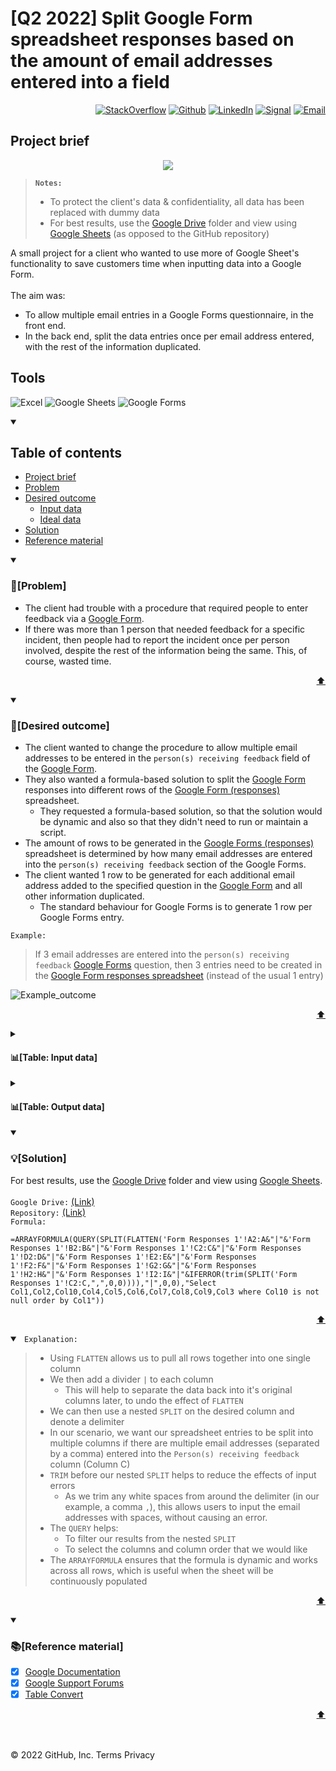 # [Q2 2022] Split Google Form spreadsheet responses based on the amount of email addresses entered into a field
<p align="right"> <a 
href="https://stackoverflow.com/users/18680621/sam-taylor" target="_blank"><img alt="StackOverflow" 
src="https://stackoverflow-badge.vercel.app/?userID=18680621" /></a> <a 
href="https://github.com/SamTaylor92" target="_blank"><img alt="Github" 
src="https://img.shields.io/badge/GitHub-181717.svg?style=for-the-badge&logo=GitHub&logoColor=white" /></a> <a 
href="https://www.linkedin.com/in/samjamest" target="_blank"><img alt="LinkedIn" 
src="https://img.shields.io/badge/LinkedIn-0A66C2.svg?style=for-the-badge&logo=LinkedIn&logoColor=white" /></a> <a 
href="https://signal.group/#CjQKIO50NLkjJmSisbgDD4OhRj5lHG7X-SJTOl-Dn8Fkc4FpEhCYdnCVL1ok4DlVNntY3mGe" target="_blank"><img alt="Signal" src="https://img.shields.io/badge/Signal-3A76F0.svg?style=for-the-badge&logo=Signal&logoColor=white"/></a> <a 
href="mailto:samtaylor92@live.co.uk" target="_blank"><img alt="Email" src="https://img.shields.io/badge/Gmail-D14836?style=for-the-badge&logo=gmail&logoColor=white" /></a>
</p>
<p align="right">

## Project brief  
<p> <p align='center'> 
<img src="https://user-images.githubusercontent.com/105542266/172706476-41cad84e-7390-483f-820e-efd80c6811b6.gif"/>
</p>
  
> **`Notes:`** 
> - To protect the client's data & confidentiality, all data has been replaced with dummy data
> - For best results, use the [Google Drive](https://drive.google.com/drive/folders/1WyRiRz61UrZTVK4pKKVhwpSlE0xBss7D?usp=sharing) folder and view using [Google Sheets](https://docs.google.com/spreadsheets/d/1m78KrpmYFooY-qyqPZyqhWqVIkb9rdX4-7U85oVYeY0/edit?usp=sharing) (as opposed to the GitHub repository)<br>
  
A small project for a client who wanted to use more of Google Sheet's functionality to save customers time when inputting data into a Google Form.<br>
<br> The aim was: 
- To allow multiple email entries in a Google Forms questionnaire, in the front end.
- In the back end, split the data entries once per email address entered, with the rest of the information duplicated.
  
<h2> Tools</h2>
<p>
<a target="_blank"><img alt="Excel" src="https://img.shields.io/badge/Microsoft%20Excel-217346.svg?style=for-the-badge&logo=Microsoft-Excel&logoColor=white"/></a>
<a target="_blank"><img alt="Google Sheets" src="https://img.shields.io/badge/Google%20Sheets-34A853.svg?style=for-the-badge&logo=Google-Sheets&logoColor=white"/></a>
<a target="_blank"><img alt="Google Forms" src="https://img.shields.io/badge/Google%20Forms-7A1FA2.svg?style=for-the-badge&logo=Google&logoColor=white"/></a>
</p>

<details open>
<summary> <h2>Table of contents</h2></summary>	

- [Project brief](#project-brief)
- [Problem](#problem)
- [Desired outcome](#desired-outcome)
  - [Input data](#table-input-data)
  - [Ideal data](#table-output-data)  
- [Solution](#solution)
- [Reference material](#reference-material)
  
</details>

<details open>
<summary> <h3>💼[Problem]</h3> </summary>
  
- The client had trouble with a procedure that required people to enter feedback via a [Google Form](https://docs.google.com/forms/d/1S6O072szAOvC3gC9Y0Xg4-_6mz1vwqweOJRUHXM3gis/viewform?edit_requested=true).<br>
- If there was more than 1 person that needed feedback for a specific incident, then people had to report the incident once per person involved, despite the rest of the information being the same. This, of course, wasted time. <br>
<p align='right'><a href="#-tools" target="_blank">⬆</a></p>	
  
</details>
</details>
  
  
<details open>
<summary> <h3>🎯[Desired outcome]</h3> </summary>
 
- The client wanted to change the procedure to allow multiple email addresses to be entered in the `person(s) receiving feedback` field of the [Google Form](https://docs.google.com/forms/d/1S6O072szAOvC3gC9Y0Xg4-_6mz1vwqweOJRUHXM3gis/viewform?edit_requested=true).
- They also wanted a formula-based solution to split the [Google Form](https://docs.google.com/forms/d/1S6O072szAOvC3gC9Y0Xg4-_6mz1vwqweOJRUHXM3gis/viewform?edit_requested=true) responses into different rows of the [Google Form (responses)](https://docs.google.com/spreadsheets/d/1m78KrpmYFooY-qyqPZyqhWqVIkb9rdX4-7U85oVYeY0/edit?usp=sharing) spreadsheet.
  - They requested a formula-based solution, so that the solution would be dynamic and also so that they didn't need to run or maintain a script.
- The amount of rows to be generated in the [Google Forms (responses)](https://docs.google.com/spreadsheets/d/1m78KrpmYFooY-qyqPZyqhWqVIkb9rdX4-7U85oVYeY0/edit?usp=sharing) spreadsheet is determined by how many email addresses are entered into the `person(s) receiving feedback` section of the Google Forms.
- The client wanted 1 row to be generated for each additional email address added to the specified question in the [Google Form](https://docs.google.com/forms/d/1S6O072szAOvC3gC9Y0Xg4-_6mz1vwqweOJRUHXM3gis/viewform?edit_requested=true) and all other information duplicated.
  - The standard behaviour for Google Forms is to generate 1 row per Google Forms entry. <br>

`Example:`
>If 3 email addresses are entered into the `person(s) receiving feedback` [Google Forms](https://docs.google.com/forms/d/1S6O072szAOvC3gC9Y0Xg4-_6mz1vwqweOJRUHXM3gis/viewform?edit_requested=true) question, then 3 entries need to be created in the [Google Form responses spreadsheet](https://docs.google.com/spreadsheets/d/1m78KrpmYFooY-qyqPZyqhWqVIkb9rdX4-7U85oVYeY0/edit?usp=sharing) (instead of the usual 1 entry)

![Example_outcome](https://user-images.githubusercontent.com/105542266/171631328-dea24fec-85f9-4053-b764-d875b1bf6499.png)   
  
<p align='right'><a href="#-tools" target="_blank">⬆</a></p>	
  
<details>
<summary> <h4>📊[Table: Input data]</h4> </summary>

| **Timestamp**     | **Person giving feedback**                  | **Person receiving feedback**                                                  | **[Question A]** | **[Question B]** | **[Question C]** | **[Question D]** | **[Question E]** | **[Question F]** |
|-------------------|---------------------------------------------|--------------------------------------------------------------------------------|------------------|------------------|------------------|------------------|------------------|------------------|
| 6/2/2022 14:08:01 | commaspace@commaspace.com                   | commaspace@.com, commaspace2@.com                                              | Answer A         | Option 1         | Option 2         | Option 1         | Text             | Text             |
| 6/2/2022 14:08:32 | spacecomma@spacecomma.com                   | spacecomma@.com ,spacecomma2@.com                                              | Text             | Option 2         | Option 2         | Option 2         | Text             | Text             |
| 6/2/2022 14:08:54 | spacecomma@spacecomma.com                   | spacecommaspace@.com , spacecommaspace2@.com                                   | Text             | Option 2         | Option 2         | Option 5         | Text             | Text             |
| 6/2/2022 14:09:27 | 3emails@hotmail.com                         | email1@hotmail.com,email2@hotmail.com,email3@hotmail.com                       | Text             | Option 2         | Option 2         | Option 9         | Text             | Text             |
| 6/2/2022 14:10:02 | 3-emails-different-comma-errors@hotmail.com | email1spacecomma@hotmail.com ,email2commaspace@hotmail.com, email3@hotmail.com | Text             | Option 2         | Option 1         | Option 7         | Text             | Text             |

<p align='right'><a href="#-tools" target="_blank">⬆</a></p>	  
  
</details>

<details>
<summary> <h4>📊[Table: Output data]</h4> </summary>  

| **Timestamp**             | **Person giving feedback**                  | **Person receiving feedback** | **[Question A]** | **[Question B]** | **[Question C]** | **[Question D]** | **[Question E]** | **[Question F]** | **Original email entry**                                                       |
|---------------------------|---------------------------------------------|-------------------------------|------------------|------------------|------------------|------------------|------------------|------------------|--------------------------------------------------------------------------------|
| June 2, 2022  [14:08:01]  | commaspace@commaspace.com                   | commaspace@.com               | Answer A         | Option 1         | Option 2         | Option 1         | Text             | Text             | commaspace@.com, commaspace2@.com                                              |
| June 2, 2022  [14:08:01]  | commaspace@commaspace.com                   | commaspace2@.com              | Answer A         | Option 1         | Option 2         | Option 1         | Text             | Text             | commaspace@.com, commaspace2@.com                                              |
| June 2, 2022  [14:08:32]  | spacecomma@spacecomma.com                   | spacecomma@.com               | Text             | Option 2         | Option 2         | Option 2         | Text             | Text             | spacecomma@.com ,spacecomma2@.com                                              |
| June 2, 2022  [14:08:32]  | spacecomma@spacecomma.com                   | spacecomma2@.com              | Text             | Option 2         | Option 2         | Option 2         | Text             | Text             | spacecomma@.com ,spacecomma2@.com                                              |
| June 2, 2022  [14:08:54]  | spacecomma@spacecomma.com                   | spacecommaspace@.com          | Text             | Option 2         | Option 2         | Option 5         | Text             | Text             | spacecommaspace@.com , spacecommaspace2@.com                                   |
| June 2, 2022  [14:08:54]  | spacecomma@spacecomma.com                   | spacecommaspace2@.com         | Text             | Option 2         | Option 2         | Option 5         | Text             | Text             | spacecommaspace@.com , spacecommaspace2@.com                                   |
| June 02, 2022  [14:09:27] | 3emails@hotmail.com                         | email1@hotmail.com            | Text             | Option 2         | Option 2         | Option 9         | Text             | Text             | email1@hotmail.com,email2@hotmail.com,email3@hotmail.com                       |
| June 02, 2022  [14:09:27] | 3emails@hotmail.com                         | email2@hotmail.com            | Text             | Option 2         | Option 2         | Option 9         | Text             | Text             | email1@hotmail.com,email2@hotmail.com,email3@hotmail.com                       |
| June 2, 2022  [14:09:27]  | 3emails@hotmail.com                         | email3@hotmail.com            | Text             | Option 2         | Option 2         | Option 9         | Text             | Text             | email1@hotmail.com,email2@hotmail.com,email3@hotmail.com                       |
| June 2, 2022  [14:10:02]  | 3-emails-different-comma-errors@hotmail.com | email1spacecomma@hotmail.com  | Text             | Option 2         | Option 1         | Option 7         | Text             | Text             | email1spacecomma@hotmail.com ,email2commaspace@hotmail.com, email3@hotmail.com |
| June 2, 2022  [14:10:02]  | 3-emails-different-comma-errors@hotmail.com | email2commaspace@hotmail.com  | Text             | Option 2         | Option 1         | Option 7         | Text             | Text             | email1spacecomma@hotmail.com ,email2commaspace@hotmail.com, email3@hotmail.com |
| June 2, 2022  [14:10:02]  | 3-emails-different-comma-errors@hotmail.com | email3@hotmail.com            | Text             | Option 2         | Option 1         | Option 7         | Text             | Text             | email1spacecomma@hotmail.com ,email2commaspace@hotmail.com, email3@hotmail.com |

<p align='right'><a href="#-tools" target="_blank">⬆</a></p>	
  
</details>
  
  
</details>
</details>  

<details open>
<summary> <h3>💡[Solution]</h3> </summary>

For best results, use the [Google Drive](https://drive.google.com/drive/folders/1WyRiRz61UrZTVK4pKKVhwpSlE0xBss7D?usp=sharing) folder and view using [Google Sheets](https://docs.google.com/spreadsheets/d/1m78KrpmYFooY-qyqPZyqhWqVIkb9rdX4-7U85oVYeY0/edit?usp=sharing).<br>  
`Google Drive:` [(Link)](https://drive.google.com/drive/folders/1WyRiRz61UrZTVK4pKKVhwpSlE0xBss7D?usp=sharing)  
`Repository:` [(Link)](https://github.com/SamTaylor92/-Q2-2022--Split-Google-Form-responses--1-row-per-email-address-)<br> 
`Formula:` 
```
=ARRAYFORMULA(QUERY(SPLIT(FLATTEN('Form Responses 1'!A2:A&"|"&'Form Responses 1'!B2:B&"|"&'Form Responses 1'!C2:C&"|"&'Form Responses 1'!D2:D&"|"&'Form Responses 1'!E2:E&"|"&'Form Responses 1'!F2:F&"|"&'Form Responses 1'!G2:G&"|"&'Form Responses 1'!H2:H&"|"&'Form Responses 1'!I2:I&"|"&IFERROR(trim(SPLIT('Form Responses 1'!C2:C,",",0,0)))),"|",0,0),"Select Col1,Col2,Col10,Col4,Col5,Col6,Col7,Col8,Col9,Col3 where Col10 is not null order by Col1"))
```    
<p align='right'><a href="#-tools" target="_blank">⬆</a></p>	

<details open> 
  
<summary> <code> Explanation: </code> </summary>
  
> - Using `FLATTEN` allows us to pull all rows together into one single column
> - We then add a divider `|` to each column
>   - This will help to separate the data back into it's original columns later, to undo the effect of `FLATTEN`
> - We can then use a nested `SPLIT` on the desired column and denote a delimiter
> - In our scenario, we want our spreadsheet entries to be split into multiple columns if there are multiple email addresses (separated by a comma) entered into the `Person(s) receiving feedback` column (Column C)
> - `TRIM` before our nested `SPLIT` helps to reduce the effects of input errors 
>   - As we trim any white spaces from around the delimiter (in our example, a comma `,`), this allows users to input the email addresses with spaces, without causing an error. 
> - The `QUERY` helps:
>    - To filter our results from the nested `SPLIT`
>    - To select the columns and column order that we would like  
> - The `ARRAYFORMULA` ensures that the formula is dynamic and works across all rows, which is useful when the sheet will be continuously populated
<p align='right'><a href="#-tools" target="_blank">⬆</a></p>	

</details>  
</details>
</details>

<details open>
<summary> <h3>📚[Reference material]</h3> </summary>
  
- [x] [Google Documentation](https://support.google.com/docs/answer/10307761?hl=en)
- [x] [Google Support Forums](https://support.google.com/docs/thread/46674663/can-anyone-help-me-to-split-the-date-stamp-and-text-in-the-string-%E2%80%9Capproval-history-status-app?hl=en)    
- [x] [Table Convert](https://tableconvert.com/)
<p align='right'><a href="#-tools" target="_blank">⬆</a></p>	
  
</details>
</details>

</p>

</br></br>
© 2022 GitHub, Inc.
Terms
Privacy
